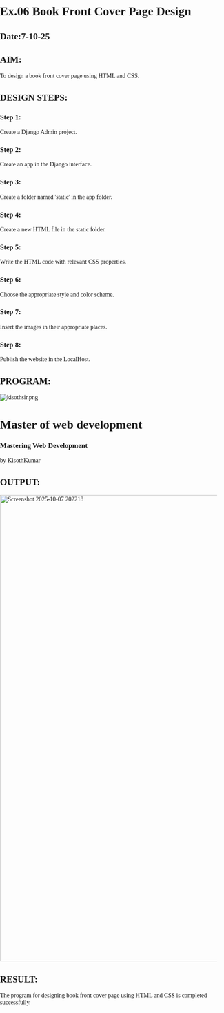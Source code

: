 # Ex.06 Book Front Cover Page Design
## Date:7-10-25

## AIM:
To design a book front cover page using HTML and CSS.

## DESIGN STEPS:

### Step 1:
Create a Django Admin project.

### Step 2:
Create an app in the Django interface.

### Step 3:
Create a folder named 'static' in the app folder.

### Step 4:
Create a new HTML file in the static folder.

### Step 5:
Write the HTML code with relevant CSS properties.

### Step 6:
Choose the appropriate style and color scheme.

### Step 7:
Insert the images in their appropriate places.

### Step 8:
Publish the website in the LocalHost.

## PROGRAM:<!DOCTYPE html>
<html>
<head>
    <title>Book Cover</title>
<style>
body, html {
    margin: 0;
    padding: 0;
    height: 100%;
    font-family: 'Georgia', serif;
}

.cover {
    position: relative;
    width: 100%;
    height: 100vh;
    background-color: #000;
    overflow: hidden;
}

.bg-img {
    width: 100%;
    height: 100%;
    object-fit: cover;
    opacity: 0.7;
    position: bottom;
    top: 0;
    left: 0;
    z-index: 0;
}

.content {
    position: relative;
    z-index: 1;
    color: white;
    text-align: center;
    padding-top: 15%;
}

.title {
    font-size: 3.5em;
    margin-bottom: 3px;
    color: #fff;
    text-shadow: 2px 2px 8px #000;
    align-items: center;
}

.subtitle {
    font-size: 1.8em;
    margin-bottom: 30px;
    color: #ccc;
}

.author {
    font-size: 1.2em;
    font-style: italic;
    color: #aaa;
}

</style>
</head>
<body>
    <div class="cover">
        <img src="kisothsir.png" class="blue-wall-background.jpg" alt="kisothsir.png">
        <div class="content">
            <h1 class="title">Master of web development</h1>
            <h3 class="subtitle">Mastering Web Development</h3>
            <div class="author">by KisothKumar</div>
        </div>
    </div>
</body>
</html>


## OUTPUT:
<img width="1920" height="1080" alt="Screenshot 2025-10-07 202218" src="https://github.com/user-attachments/assets/e575d773-6d8b-400d-930b-5085bf96840f" />



## RESULT:
The program for designing book front cover page using HTML and CSS is completed successfully.
